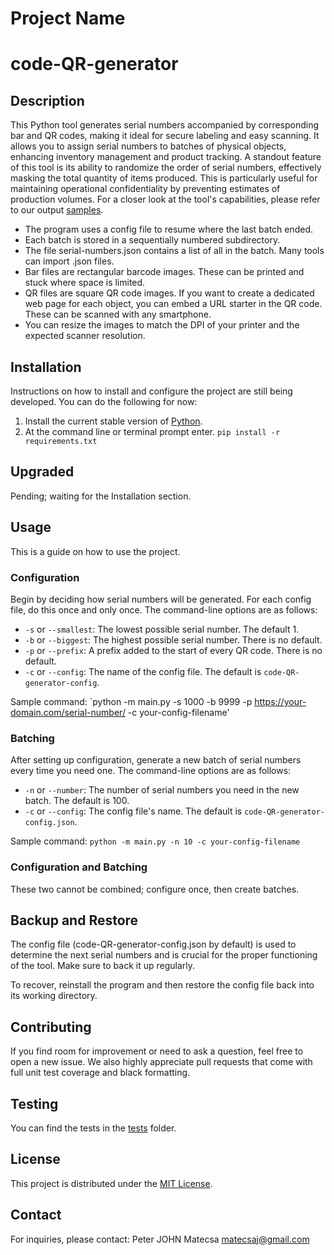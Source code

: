 # Project Name
# code-QR-generator

## Description

This Python tool generates serial numbers accompanied by corresponding bar and QR codes, making it ideal for secure labeling and easy scanning. It allows you to assign serial numbers to batches of physical objects, enhancing inventory management and product tracking. A standout feature of this tool is its ability to randomize the order of serial numbers, effectively masking the total quantity of items produced. This is particularly useful for maintaining operational confidentiality by preventing estimates of production volumes. For a closer look at the tool's capabilities, please refer to our output [samples](samples).
- The program uses a config file to resume where the last batch ended.
- Each batch is stored in a sequentially numbered subdirectory.
- The file serial-numbers.json contains a list of all in the batch. Many tools can import .json files.
- Bar files are rectangular barcode images. These can be printed and stuck where space is limited.
- QR files are square QR code images. If you want to create a dedicated web page for each object, you can embed a URL starter in the QR code. These can be scanned with any smartphone.
- You can resize the images to match the DPI of your printer and the expected scanner resolution.

## Installation
Instructions on how to install and configure the project are still being developed. You can do the following for now:
1. Install the current stable version of [Python](https://www.python.org). 
2. At the command line or terminal prompt enter.
`pip install -r requirements.txt`

## Upgraded
Pending; waiting for the Installation section. 

## Usage
This is a guide on how to use the project.

### Configuration

Begin by deciding how serial numbers will be generated. For each config file, do this once and only once. The command-line options are as follows:
- `-s` or `--smallest`: The lowest possible serial number. The default 1. 
- `-b` or `--biggest`: The highest possible serial number. There is no default.
- `-p` or `--prefix`: A prefix added to the start of every QR code. There is no default.
- `-c` or `--config`: The name of the config file. The default is `code-QR-generator-config`.

Sample command:
`python -m main.py -s 1000 -b 9999 -p https://your-domain.com/serial-number/ -c your-config-filename'

### Batching
After setting up configuration, generate a new batch of serial numbers every time you need one. The command-line options are as follows:
- `-n` or `--number`: The number of serial numbers you need in the new batch. The default is 100.
- `-c` or `--config`: The config file's name. The default is `code-QR-generator-config.json`.

Sample command:
`python -m main.py -n 10 -c your-config-filename`

### Configuration and Batching

These two cannot be combined; configure once, then create batches.


## Backup and Restore

The config file (code-QR-generator-config.json by default) is used to determine the next serial numbers and is crucial for the proper functioning of the tool. Make sure to back it up regularly.

To recover, reinstall the program and then restore the config file back into its working directory.

## Contributing

If you find room for improvement or need to ask a question, feel free to open a new issue. We also highly appreciate pull requests that come with full unit test coverage and black formatting.

## Testing

You can find the tests in the [tests](tests) folder.

## License

This project is distributed under the [MIT License](LICENSE.txt).

## Contact

For inquiries, please contact: Peter JOHN Matecsa
matecsaj@gmail.com
